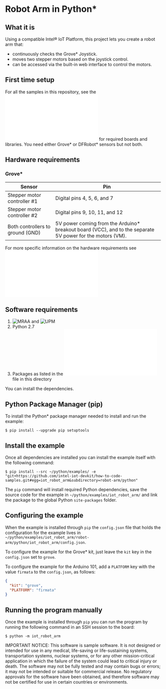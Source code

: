 # Robot Arm in Python*

## What it is

Using a compatible Intel® IoT Platform, this project lets you create a robot arm that:<br>
- continuously checks the Grove\* Joystick.<br>
- moves two stepper motors based on the joystick control.<br>
- can be accessed via the built-in web interface to control the motors.

## First time setup
For all the samples in this repository, see the ![General Setup Instructions](./../../README.md#setup) for required boards and libraries.  You need either Grove\* or DFRobot\* sensors but not both.

## Hardware requirements

### Grove\*

Sensor | Pin
--- | ---
Stepper motor controller #1 | Digital pins 4, 5, 6, and 7
Stepper motor controller #2 | Digital pins 9, 10, 11, and 12
Both controllers to ground (GND) | 5V power coming from the Arduino\* breakout board (VCC), and to the separate 5V power for the motors (VM).

For more specific information on the hardware requirements see ![Hardware Details](./../README.md#hardware-requirements)

## Software requirements

1. ![MRAA](https://github.com/intel-iot-devkit/mraa) and ![UPM](https://github.com/intel-iot-devkit/upm)
2. Python 2.7
3. Packages as listed in the ![setup.py](setup.py) file in this directory

You can install the dependencies.

## Python Package Manager (pip)

To install the Python\* package manager needed to install and run the example:

    $ pip install --upgrade pip setuptools

## Install the example

Once all dependencies are installed you can install the example itself with the following command:

    $ pip install --src ~/python/examples/ -e "git+https://github.com/intel-iot-devkit/how-to-code-samples.git#egg=iot_robot_arm&subdirectory=robot-arm/python"

The `pip` command will install required Python dependencies, save the source code for the example in `~/python/examples/iot_robot_arm/` and link the package to the global Python `site-packages` folder.

## Configuring the example

When the example is installed through `pip` the `config.json` file that holds the configuration for the example lives in `~/python/examples/iot_robot_arm/robot-arm/python/iot_robot_arm/config.json`.

To configure the example for the Grove\* kit, just leave the `kit` key in the `config.json` set to `grove`.

To configure the example for the Arduino 101, add a `PLATFORM` key with the value `firmata` to the `config.json`, as follows:

```JSON
{
  "kit": "grove",
  "PLATFORM": "firmata"
}
```

## Running the program manually

Once the example is installed through `pip` you can run the program by running the following command in an SSH session to the board:

    $ python -m iot_robot_arm

IMPORTANT NOTICE: This software is sample software. It is not designed or intended for use in any medical, life-saving or life-sustaining systems, transportation systems, nuclear systems, or for any other mission-critical application in which the failure of the system could lead to critical injury or death. The software may not be fully tested and may contain bugs or errors; it may not be intended or suitable for commercial release. No regulatory approvals for the software have been obtained, and therefore software may not be certified for use in certain countries or environments.
